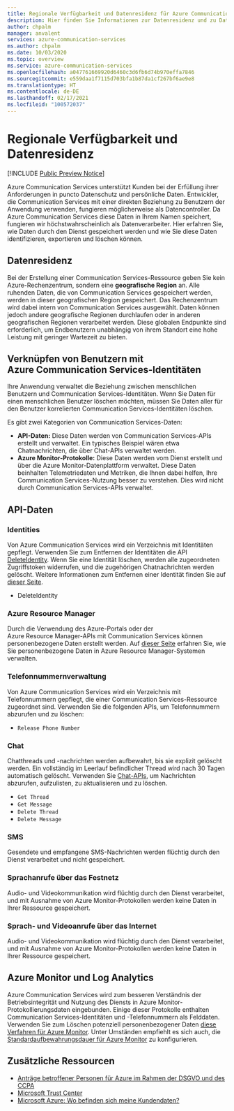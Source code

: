 ```yaml
---
title: Regionale Verfügbarkeit und Datenresidenz für Azure Communication Services
description: Hier finden Sie Informationen zur Datenresidenz und zu Datenschutzangelegenheiten im Zusammenhang mit Azure Communication Services.
author: chpalm
manager: anvalent
services: azure-communication-services
ms.author: chpalm
ms.date: 10/03/2020
ms.topic: overview
ms.service: azure-communication-services
ms.openlocfilehash: a047761669920d6460c3d6fb6d74b970effa7846
ms.sourcegitcommit: e559daa1f7115d703bfa1b87da1cf267bf6ae9e8
ms.translationtype: HT
ms.contentlocale: de-DE
ms.lasthandoff: 02/17/2021
ms.locfileid: "100572037"
---
```

# <a name="region-availability-and-data-residency"></a>Regionale Verfügbarkeit und Datenresidenz

[!INCLUDE [Public Preview Notice](../includes/public-preview-include.md)]

Azure Communication Services unterstützt Kunden bei der Erfüllung ihrer Anforderungen in puncto Datenschutz und persönliche Daten. Entwickler, die Communication Services mit einer direkten Beziehung zu Benutzern der Anwendung verwenden, fungieren möglicherweise als Datencontroller. Da Azure Communication Services diese Daten in Ihrem Namen speichert, fungieren wir höchstwahrscheinlich als Datenverarbeiter. Hier erfahren Sie, wie Daten durch den Dienst gespeichert werden und wie Sie diese Daten identifizieren, exportieren und löschen können.

## <a name="data-residency"></a>Datenresidenz

Bei der Erstellung einer Communication Services-Ressource geben Sie kein Azure-Rechenzentrum, sondern eine **geografische Region** an. Alle ruhenden Daten, die von Communication Services gespeichert werden, werden in dieser geografischen Region gespeichert. Das Rechenzentrum wird dabei intern von Communication Services ausgewählt. Daten können jedoch andere geografische Regionen durchlaufen oder in anderen geografischen Regionen verarbeitet werden. Diese globalen Endpunkte sind erforderlich, um Endbenutzern unabhängig von ihrem Standort eine hohe Leistung mit geringer Wartezeit zu bieten.

## <a name="relating-humans-to-azure-communication-services-identities"></a>Verknüpfen von Benutzern mit Azure Communication Services-Identitäten

Ihre Anwendung verwaltet die Beziehung zwischen menschlichen Benutzern und Communication Services-Identitäten. Wenn Sie Daten für einen menschlichen Benutzer löschen möchten, müssen Sie Daten aller für den Benutzer korrelierten Communication Services-Identitäten löschen.

Es gibt zwei Kategorien von Communication Services-Daten:
- **API-Daten:** Diese Daten werden von Communication Services-APIs erstellt und verwaltet. Ein typisches Beispiel wären etwa Chatnachrichten, die über Chat-APIs verwaltet werden.
- **Azure Monitor-Protokolle:** Diese Daten werden vom Dienst erstellt und über die Azure Monitor-Datenplattform verwaltet. Diese Daten beinhalten Telemetriedaten und Metriken, die Ihnen dabei helfen, Ihre Communication Services-Nutzung besser zu verstehen. Dies wird nicht durch Communication Services-APIs verwaltet.

## <a name="api-data"></a>API-Daten

### <a name="identities"></a>Identities

Von Azure Communication Services wird ein Verzeichnis mit Identitäten gepflegt. Verwenden Sie zum Entfernen der Identitäten die API [DeleteIdentity](/rest/api/communication/communicationidentity/delete). Wenn Sie eine Identität löschen, werden alle zugeordneten Zugriffstoken widerrufen, und die zugehörigen Chatnachrichten werden gelöscht. Weitere Informationen zum Entfernen einer Identität finden Sie auf [dieser Seite](../quickstarts/access-tokens.md).

- DeleteIdentity

### <a name="azure-resource-manager"></a>Azure Resource Manager

Durch die Verwendung des Azure-Portals oder der Azure Resource Manager-APIs mit Communication Services können personenbezogene Daten erstellt werden. Auf [dieser Seite](../../azure-resource-manager/management/resource-manager-personal-data.md) erfahren Sie, wie Sie personenbezogene Daten in Azure Resource Manager-Systemen verwalten.

### <a name="telephone-number-management"></a>Telefonnummernverwaltung

Von Azure Communication Services wird ein Verzeichnis mit Telefonnummern gepflegt, die einer Communication Services-Ressource zugeordnet sind. Verwenden Sie die folgenden APIs, um Telefonnummern abzurufen und zu löschen:
- `Release Phone Number`

### <a name="chat"></a>Chat

Chatthreads und -nachrichten werden aufbewahrt, bis sie explizit gelöscht werden. Ein vollständig im Leerlauf befindlicher Thread wird nach 30 Tagen automatisch gelöscht. Verwenden Sie [Chat-APIs](/rest/api/communication/chat/deletechatmessage/deletechatmessage), um Nachrichten abzurufen, aufzulisten, zu aktualisieren und zu löschen.

- `Get Thread`
- `Get Message`
- `Delete Thread`
- `Delete Message`

### <a name="sms"></a>SMS

Gesendete und empfangene SMS-Nachrichten werden flüchtig durch den Dienst verarbeitet und nicht gespeichert. 

### <a name="pstn-voice-calling"></a>Sprachanrufe über das Festnetz

Audio- und Videokommunikation wird flüchtig durch den Dienst verarbeitet, und mit Ausnahme von Azure Monitor-Protokollen werden keine Daten in Ihrer Ressource gespeichert.

### <a name="internet-voice-and-video-calling"></a>Sprach- und Videoanrufe über das Internet

Audio- und Videokommunikation wird flüchtig durch den Dienst verarbeitet, und mit Ausnahme von Azure Monitor-Protokollen werden keine Daten in Ihrer Ressource gespeichert.

## <a name="azure-monitor-and-log-analytics"></a>Azure Monitor und Log Analytics

Azure Communication Services wird zum besseren Verständnis der Betriebsintegrität und Nutzung des Diensts in Azure Monitor-Protokollierungsdaten eingebunden. Einige dieser Protokolle enthalten Communication Services-Identitäten und -Telefonnummern als Felddaten. Verwenden Sie zum Löschen potenziell personenbezogener Daten [diese Verfahren für Azure Monitor](../../azure-monitor/logs/personal-data-mgmt.md). Unter Umständen empfiehlt es sich auch, die [Standardaufbewahrungsdauer für Azure Monitor](../../azure-monitor/logs/manage-cost-storage.md) zu konfigurieren.

## <a name="additional-resources"></a>Zusätzliche Ressourcen

- [Anträge betroffener Personen für Azure im Rahmen der DSGVO und des CCPA](/microsoft-365/compliance/gdpr-dsr-azure?preserve-view=true&view=o365-worldwide)
- [Microsoft Trust Center](https://www.microsoft.com/trust-center/privacy/data-location)
- [Microsoft Azure: Wo befinden sich meine Kundendaten?](https://azuredatacentermap.azurewebsites.net/)